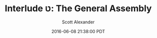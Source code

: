 ---
layout: chapter
title: "Interlude ט: The General Assembly"
author: Scott Alexander
description: http://unsongbook.com/interlude-%D7%98-the-general-assembly/
date: 2016-06-08 21:38:00 PDT
length: 1200502
duration: 300
guid: interlude-ט-the-general-assembly
---
